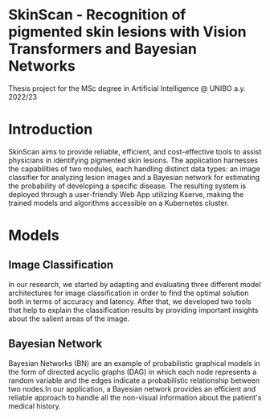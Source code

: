 # SkinScan - Recognition of pigmented skin lesions with Vision Transformers and Bayesian Networks
Thesis project for the MSc degree in Artificial Intelligence @ UNIBO a.y. 2022/23

# Introduction
SkinScan aims to provide reliable, efficient, and cost-effective tools to assist physicians in identifying pigmented skin lesions. The application harnesses the capabilities of two modules, each handling distinct data types: an image classifier for analyzing lesion images and a Bayesian network for estimating the probability of developing a specific disease. The resulting system is deployed through a user-friendly Web App utilizing Kserve, making the trained models and algorithms accessible on a Kubernetes cluster.

# Models
## Image Classification
In our research, we started by adapting and evaluating three different model architectures for image classification in order to find the optimal solution both in terms of accuracy and latency. After that, we developed two tools that help to explain the classification results by providing important insights about the salient areas of the image.

## Bayesian Network
Bayesian Networks (BN) are an example of probabilistic graphical models in the form of  directed acyclic graphs (DAG) in which each node represents a random variable and the edges indicate a probabilistic relationship between two nodes.In our application, a Bayesian network provides an efficient and reliable approach to handle all the non-visual information about the patient's medical history.
